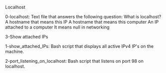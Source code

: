 Localhost

0-localhost: Text file that answers the following question:
What is localhost?
A hostname that means this IP
A hostname that means this computer
An IP attached to a computer
It means null in networking

3-Show attached IPs

1-show_attached_IPs: Bash script that displays all active IPv4 IP's on the machine.

2-port_listening_on_localhost: Bash script that listens on port 98 on localhost.
